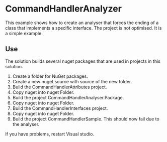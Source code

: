 # CommandHandlerAnalyzer
This example shows how to create an analyser that forces the ending of a class that implements a specific interface.
The project is not optimised. It is a simple example.

## Use
The solution builds several nuget packages that are used in projects in this solution.

1. Create a folder for NuGet packages.
2. Create a new nuget source with source of the new folder.
3. Build the CommandHandlerAttributes project.
4. Copy nuget into nuget Folder.
5. Build the project CommandHandlerAnalyser.Package.
6. Copy nuget into nuget Folder.
7. Build the CommandHandlerInterfaces project.
8. Copy nuget into nuget Folder.
9. Build the project CommandHandlerSample.
This should now fail due to the analyser.

If you have problems, restart Visual studio.
